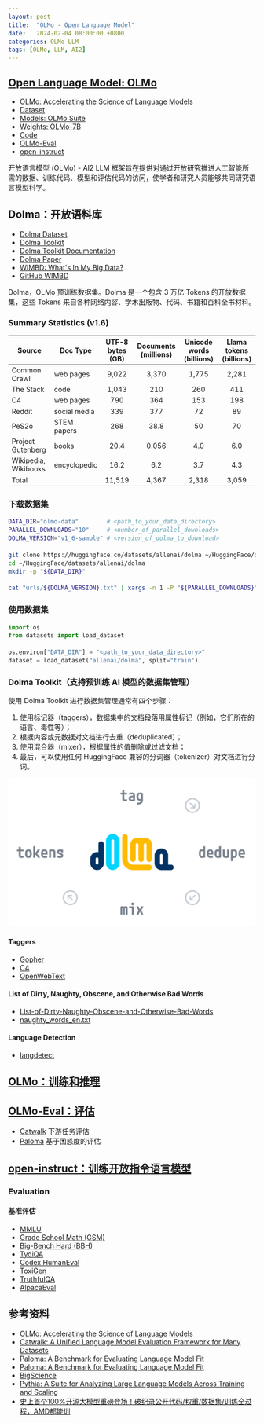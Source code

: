 ```yaml
---
layout: post
title:  "OLMo - Open Language Model"
date:   2024-02-04 08:00:00 +0800
categories: OLMo LLM
tags: [OLMo, LLM, AI2]
---
```


## [Open Language Model: OLMo](https://allenai.org/olmo)
- [OLMo: Accelerating the Science of Language Models](https://arxiv.org/abs/2402.00838)
- [Dataset](https://huggingface.co/datasets/allenai/dolma)
- [Models: OLMo Suite](https://huggingface.co/collections/allenai/olmo-suite-65aeaae8fe5b6b2122b46778)
- [Weights: OLMo-7B](https://huggingface.co/allenai/OLMo-7B)
- [Code](https://github.com/allenai/OLMo)
- [OLMo-Eval](https://github.com/allenai/OLMo-Eval)
- [open-instruct](https://github.com/allenai/open-instruct)

开放语言模型 (OLMo) - AI2 LLM 框架旨在提供对通过开放研究推进人工智能所需的数据、训练代码、模型和评估代码的访问，使学者和研究人员能够共同研究语言模型科学。


## Dolma：开放语料库
- [Dolma Dataset](https://huggingface.co/datasets/allenai/dolma)
- [Dolma Toolkit](https://github.com/allenai/dolma)
- [Dolma Toolkit Documentation](https://github.com/allenai/dolma/tree/main/docs)
- [Dolma Paper](https://arxiv.org/abs/2402.00159)
- [WIMBD: What's In My Big Data?](https://wimbd.apps.allenai.org/)
- [GitHub WIMBD](https://github.com/allenai/wimbd)

Dolma，OLMo 预训练数据集。Dolma 是一个包含 3 万亿 Tokens 的开放数据集，这些 Tokens 来自各种网络内容、学术出版物、代码、书籍和百科全书材料。

### Summary Statistics (v1.6)

| Source | Doc Type | UTF-8 bytes (GB) | Documents (millions) | Unicode words (billions) | Llama tokens (billions) |
| ------ | -------- | :--------------: | :------------------: | :----------------------: | :---------------------: |
| Common Crawl | web pages | 9,022 | 3,370 | 1,775 | 2,281 |
| The Stack | code | 1,043 | 210 | 260 | 411 |
| C4 | web pages | 790 | 364 | 153 | 198 |
| Reddit | social media | 339 | 377 | 72 | 89 |
| PeS2o | STEM papers | 268 | 38.8 | 50 | 70 |
| Project Gutenberg | books | 20.4 | 0.056 | 4.0 | 6.0 |
| Wikipedia, Wikibooks | encyclopedic | 16.2 | 6.2 | 3.7 | 4.3 |
| Total |  | 11,519 | 4,367 | 2,318 | 3,059 |

### 下载数据集
```bash
DATA_DIR="olmo-data"        # <path_to_your_data_directory>
PARALLEL_DOWNLOADS="10"     # <number_of_parallel_downloads>
DOLMA_VERSION="v1_6-sample" # <version_of_dolma_to_download>

git clone https://huggingface.co/datasets/allenai/dolma ~/HuggingFace/datasets/allenai/dolma
cd ~/HuggingFace/datasets/allenai/dolma
mkdir -p "${DATA_DIR}"

cat "urls/${DOLMA_VERSION}.txt" | xargs -n 1 -P "${PARALLEL_DOWNLOADS}" wget -q -P "$DATA_DIR"
```

### 使用数据集
```python
import os
from datasets import load_dataset

os.environ["DATA_DIR"] = "<path_to_your_data_directory>"
dataset = load_dataset("allenai/dolma", split="train")
```

### Dolma Toolkit（支持预训练 AI 模型的数据集管理）
使用 Dolma Toolkit 进行数据集管理通常有四个步骤：

1. 使用标记器（taggers），数据集中的文档段落用属性标记（例如，它们所在的语言、毒性等）；
2. 根据内容或元数据对文档进行去重（deduplicated）；
3. 使用混合器（mixer），根据属性的值删除或过滤文档；
4. 最后，可以使用任何 HuggingFace 兼容的分词器（tokenizer）对文档进行分词。

![](../images/2024/OLMo/dolma-toolkit-diagram.webp)

#### Taggers
- [Gopher](https://arxiv.org/abs/2112.11446)
- [C4](https://arxiv.org/abs/1910.10683)
- [OpenWebText](https://openwebtext2.readthedocs.io/en/latest/)

#### List of Dirty, Naughty, Obscene, and Otherwise Bad Words
- [List-of-Dirty-Naughty-Obscene-and-Otherwise-Bad-Words](https://github.com/LDNOOBW/List-of-Dirty-Naughty-Obscene-and-Otherwise-Bad-Words)
- [naughty_words_en.txt](https://github.com/allenai/dolma/blob/main/python/dolma/data/naughty_words_en.txt)

#### Language Detection
- [langdetect](https://pypi.org/project/langdetect/)


## [OLMo：训练和推理](https://github.com/allenai/OLMo)


## [OLMo-Eval：评估](https://github.com/allenai/OLMo-Eval)
- [Catwalk](https://github.com/allenai/catwalk) 下游任务评估
- [Paloma](https://arxiv.org/abs/2312.10523) 基于困惑度的评估


## [open-instruct：训练开放指令语言模型](https://github.com/allenai/open-instruct)
### Evaluation
#### 基准评估
- [MMLU](https://github.com/hendrycks/test)
- [Grade School Math (GSM)](https://github.com/openai/grade-school-math)
- [Big-Bench Hard (BBH)](https://github.com/suzgunmirac/BIG-Bench-Hard/tree/main)
- [TydiQA](https://github.com/google-research-datasets/tydiqa)
- [Codex HumanEval](https://github.com/openai/human-eval/tree/master)
- [ToxiGen](https://github.com/microsoft/TOXIGEN)
- [TruthfulQA](https://github.com/sylinrl/TruthfulQA)
- [AlpacaEval](https://github.com/tatsu-lab/alpaca_eval)


## 参考资料
- [OLMo: Accelerating the Science of Language Models](https://www.semanticscholar.org/paper/OLMo%3A-Accelerating-the-Science-of-Language-Models-Groeneveld-Beltagy/ac45bbf9940512d9d686cf8cd3a95969bc313570)
- [Catwalk: A Unified Language Model Evaluation Framework for Many Datasets](https://www.semanticscholar.org/paper/Catwalk%3A-A-Unified-Language-Model-Evaluation-for-Groeneveld-Awadalla/4318e4ab5e2f5e2a50469aa043fe66c0744370a4)
- [Paloma: A Benchmark for Evaluating Language Model Fit](https://www.semanticscholar.org/paper/Paloma%3A-A-Benchmark-for-Evaluating-Language-Model-Magnusson-Bhagia/1a3f7e23ef8f0bf06d0efa0dc174e4e361226ead)
- [Paloma: A Benchmark for Evaluating Language Model Fit](https://arxiv.org/abs/2312.10523)
- [BigScience](https://huggingface.co/bigscience)
- [Pythia: A Suite for Analyzing Large Language Models Across Training and Scaling](https://www.eleuther.ai/papers-blog/pythia-a-suite-for-analyzing-large-language-modelsacross-training-and-scaling)
- [史上首个100%开源大模型重磅登场！破纪录公开代码/权重/数据集/训练全过程，AMD都能训](https://zhuanlan.zhihu.com/p/681329310)
